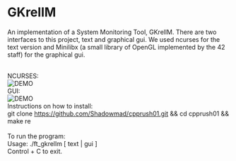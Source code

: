 # GKrellM

An implementation of a System Monitoring Tool, GKrellM. There are two interfaces to this project, text and graphical gui. We used ncurses for the text version and Minilibx (a small library of OpenGL implemented by the 42 staff) for the graphical gui. </br></br>

NCURSES:</br>
![DEMO](https://user-images.githubusercontent.com/12387917/43374004-4a10f32c-9362-11e8-8e2c-c3cb53f75ded.gif) </br>
GUI: </br>
![DEMO](https://user-images.githubusercontent.com/12387917/43374005-4a268c82-9362-11e8-87bf-d2fdf6cfd3d2.gif) </br>
Instructions on how to install:</br>
git clone https://github.com/Shadowmad/cpprush01.git && cd cpprush01 && make re</br></br>
To run the program:</br>
    Usage: ./ft_gkrellm [ text | gui ]</br>
    Control + C to exit.</br>